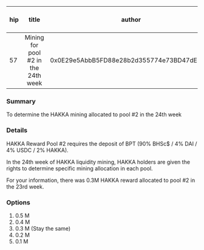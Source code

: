 | hip | title | author | created | duration | Snapshot Block Number |
|----------|:----------:|:----------:|:----------:|:----------:|:----------:|
| 57 | Mining for pool #2 in the 24th week | 0x0E29e5AbbB5FD88e28b2d355774e73BD47dE3bcd | 2021-02-09 13:00 | 1 | 11822390 |


### Summary
To determine the HAKKA mining allocated to pool #2 in the 24th week

### Details

HAKKA Reward Pool #2 requires the deposit of BPT (90% BHSc$ / 4% DAI / 4% USDC / 2% HAKKA).

In the 24th week of HAKKA liquidity mining, HAKKA holders are given the rights to determine specific mining allocation in each pool.

For your information, there was 0.3M HAKKA reward allocated to pool #2 in the 23rd week.

### Options
1. 0.5 M
2. 0.4 M
3. 0.3 M (Stay the same)
4. 0.2 M
5. 0.1 M
